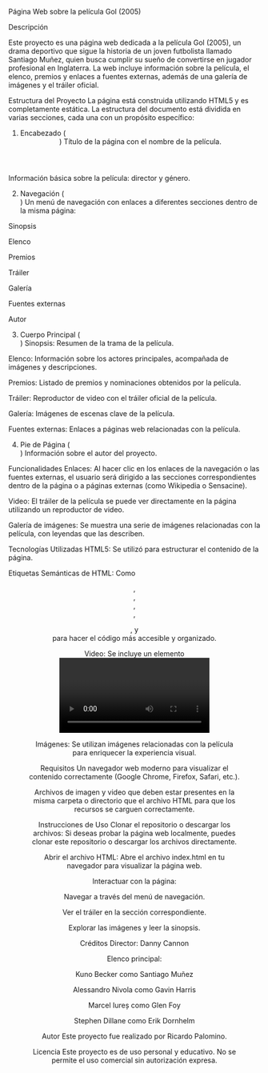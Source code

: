 Página Web sobre la película Gol (2005)

Descripción

Este proyecto es una página web dedicada a la película Gol (2005), un drama deportivo que sigue la historia de un joven futbolista llamado Santiago Muñez, quien busca cumplir su sueño de convertirse en jugador profesional en Inglaterra. La web incluye información sobre la película, el elenco, premios y enlaces a fuentes externas, además de una galería de imágenes y el tráiler oficial.

Estructura del Proyecto
La página está construida utilizando HTML5 y es completamente estática. La estructura del documento está dividida en varias secciones, cada una con un propósito específico:


1. Encabezado (<header>)
Título de la página con el nombre de la película.

Información básica sobre la película: director y género.

2. Navegación (<nav>)
Un menú de navegación con enlaces a diferentes secciones dentro de la misma página:

Sinopsis

Elenco

Premios

Tráiler

Galería

Fuentes externas

Autor

3. Cuerpo Principal (<main>)
Sinopsis: Resumen de la trama de la película.

Elenco: Información sobre los actores principales, acompañada de imágenes y descripciones.

Premios: Listado de premios y nominaciones obtenidos por la película.

Tráiler: Reproductor de video con el tráiler oficial de la película.

Galería: Imágenes de escenas clave de la película.

Fuentes externas: Enlaces a páginas web relacionadas con la película.

4. Pie de Página (<footer>)
Información sobre el autor del proyecto.

Funcionalidades
Enlaces: Al hacer clic en los enlaces de la navegación o las fuentes externas, el usuario será dirigido a las secciones correspondientes dentro de la página o a páginas externas (como Wikipedia o Sensacine).

Video: El tráiler de la película se puede ver directamente en la página utilizando un reproductor de video.

Galería de imágenes: Se muestra una serie de imágenes relacionadas con la película, con leyendas que las describen.

Tecnologías Utilizadas
HTML5: Se utilizó para estructurar el contenido de la página.

Etiquetas Semánticas de HTML: Como <header>, <nav>, <main>, <section>, <figure>, y <footer> para hacer el código más accesible y organizado.

Video: Se incluye un elemento <video> para mostrar el tráiler de la película.

Imágenes: Se utilizan imágenes relacionadas con la película para enriquecer la experiencia visual.

Requisitos
Un navegador web moderno para visualizar el contenido correctamente (Google Chrome, Firefox, Safari, etc.).

Archivos de imagen y video que deben estar presentes en la misma carpeta o directorio que el archivo HTML para que los recursos se carguen correctamente.

Instrucciones de Uso
Clonar el repositorio o descargar los archivos: Si deseas probar la página web localmente, puedes clonar este repositorio o descargar los archivos directamente.

Abrir el archivo HTML: Abre el archivo index.html en tu navegador para visualizar la página web.

Interactuar con la página:

Navegar a través del menú de navegación.

Ver el tráiler en la sección correspondiente.

Explorar las imágenes y leer la sinopsis.

Créditos
Director: Danny Cannon

Elenco principal:

Kuno Becker como Santiago Muñez

Alessandro Nivola como Gavin Harris

Marcel Iureș como Glen Foy

Stephen Dillane como Erik Dornhelm

Autor
Este proyecto fue realizado por Ricardo Palomino.


Licencia
Este proyecto es de uso personal y educativo. No se permite el uso comercial sin autorización expresa.

